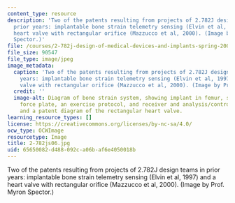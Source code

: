 ```yaml
---
content_type: resource
description: 'Two of the patents resulting from projects of 2.782J design teams in
  prior years: implantable bone strain telemetry sensing (Elvin et al, 1997) and a
  heart valve with rectangular orifice (Mazzucco et al, 2000). (Image by Prof. Myron
  Spector.)'
file: /courses/2-782j-design-of-medical-devices-and-implants-spring-2006/65650082d488092ca06baf6e4050018b_2-782js06.jpg
file_size: 90547
file_type: image/jpeg
image_metadata:
  caption: 'Two of the patents resulting from projects of 2.782J design teams in prior
    years: implantable bone strain telemetry sensing (Elvin et al, 1997) and a heart
    valve with rectangular orifice (Mazzucco et al, 2000). (Image by Prof. Myron Spector.)'
  credit: ''
  image-alt: Diagram of bone strain system, showing implant in femur, standing on
    force plate, an exercise protocol, and receiver and analysis/control modules;
    and a patent diagram of the rectangular heart valve.
learning_resource_types: []
license: https://creativecommons.org/licenses/by-nc-sa/4.0/
ocw_type: OCWImage
resourcetype: Image
title: 2-782js06.jpg
uid: 65650082-d488-092c-a06b-af6e4050018b
---
```

Two of the patents resulting from projects of 2.782J design teams in prior years: implantable bone strain telemetry sensing (Elvin et al, 1997) and a heart valve with rectangular orifice (Mazzucco et al, 2000). (Image by Prof. Myron Spector.)